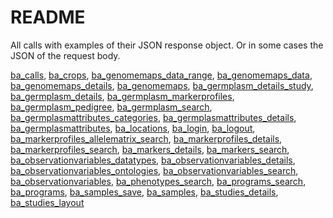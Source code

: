# README

All calls with examples of their JSON response object. Or in some cases the JSON of the request body.

[ba_calls](https://github.com/c5sire/brapi/blob/master/inst/apidocs/ba_calls.md), [ba_crops](https://github.com/c5sire/brapi/blob/master/inst/apidocs/ba_crops.md), [ba_genomemaps_data_range](https://github.com/c5sire/brapi/blob/master/inst/apidocs/ba_genomemaps_data_range.md), [ba_genomemaps_data](https://github.com/c5sire/brapi/blob/master/inst/apidocs/ba_genomemaps_data.md), [ba_genomemaps_details](https://github.com/c5sire/brapi/blob/master/inst/apidocs/ba_genomemaps_details.md), [ba_genomemaps](https://github.com/c5sire/brapi/blob/master/inst/apidocs/ba_genomemaps.md), [ba_germplasm_details_study](https://github.com/c5sire/brapi/blob/master/inst/apidocs/ba_germplasm_details_study.md), [ba_germplasm_details](https://github.com/c5sire/brapi/blob/master/inst/apidocs/ba_germplasm_details.md), [ba_germplasm_markerprofiles](https://github.com/c5sire/brapi/blob/master/inst/apidocs/ba_germplasm_markerprofiles.md), [ba_germplasm_pedigree](https://github.com/c5sire/brapi/blob/master/inst/apidocs/ba_germplasm_pedigree.md), [ba_germplasm_search](https://github.com/c5sire/brapi/blob/master/inst/apidocs/ba_germplasm_search.md), [ba_germplasmattributes_categories](https://github.com/c5sire/brapi/blob/master/inst/apidocs/ba_germplasmattributes_categories.md), [ba_germplasmattributes_details](https://github.com/c5sire/brapi/blob/master/inst/apidocs/ba_germplasmattributes_details.md), [ba_germplasmattributes](https://github.com/c5sire/brapi/blob/master/inst/apidocs/ba_germplasmattributes.md), [ba_locations](https://github.com/c5sire/brapi/blob/master/inst/apidocs/ba_locations.md), [ba_login](https://github.com/c5sire/brapi/blob/master/inst/apidocs/ba_login.md), [ba_logout](https://github.com/c5sire/brapi/blob/master/inst/apidocs/ba_logout.md), [ba_markerprofiles_allelematrix_search](https://github.com/c5sire/brapi/blob/master/inst/apidocs/ba_markerprofiles_allelematrix_search.md), [ba_markerprofiles_details](https://github.com/c5sire/brapi/blob/master/inst/apidocs/ba_markerprofiles_details.md), [ba_markerprofiles_search](https://github.com/c5sire/brapi/blob/master/inst/apidocs/ba_markerprofiles_search.md), [ba_markers_details](https://github.com/c5sire/brapi/blob/master/inst/apidocs/ba_markers_details.md), [ba_markers_search](https://github.com/c5sire/brapi/blob/master/inst/apidocs/ba_markers_search.md), [ba_observationvariables_datatypes](https://github.com/c5sire/brapi/blob/master/inst/apidocs/ba_observationvariables_datatypes.md), [ba_observationvariables_details](https://github.com/c5sire/brapi/blob/master/inst/apidocs/ba_observationvariables_details.md), [ba_observationvariables_ontologies](https://github.com/c5sire/brapi/blob/master/inst/apidocs/ba_observationvariables_ontologies.md), [ba_observationvariables_search](https://github.com/c5sire/brapi/blob/master/inst/apidocs/ba_observationvariables_search.md), [ba_observationvariables](https://github.com/c5sire/brapi/blob/master/inst/apidocs/ba_observationvariables.md), [ba_phenotypes_search](https://github.com/c5sire/brapi/blob/master/inst/apidocs/ba_phenotypes_search.md), [ba_programs_search](https://github.com/c5sire/brapi/blob/master/inst/apidocs/ba_programs_search.md), [ba_programs](https://github.com/c5sire/brapi/blob/master/inst/apidocs/ba_programs.md), [ba_samples_save](https://github.com/c5sire/brapi/blob/master/inst/apidocs/ba_samples_save.md), [ba_samples](https://github.com/c5sire/brapi/blob/master/inst/apidocs/ba_samples.md), [ba_studies_details](https://github.com/c5sire/brapi/blob/master/inst/apidocs/ba_studies_details.md), [ba_studies_layout](https://github.com/c5sire/brapi/blob/master/inst/apidocs/ba_studies_layout.md)
